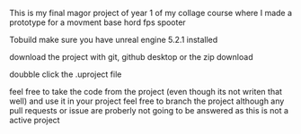 This is my final magor project of year 1 of my collage course 
where I made a prototype for a movment base hord fps spooter 

Tobuild
make sure you have unreal engine 5.2.1 installed


download the project with git, github desktop or the zip download


doubble click the .uproject file

feel free to take the code from the project (even though its not writen that well) and use it in your project
feel free to branch the project although any pull requests or issue are proberly not going to be answered as this is not a active project
